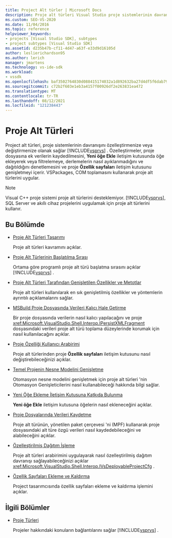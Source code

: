 ```yaml
---
title: Project Alt türler | Microsoft Docs
description: Proje alt türleri Visual Studio proje sistemlerinin davranışını özelleştirmenize nasıl olanak sağladığını öğrenin. VSPackages, COM toplamasını kullanarak proje alt türlerini uygular.
ms.custom: SEO-VS-2020
ms.date: 11/04/2016
ms.topic: reference
helpviewer_keywords:
- projects [Visual Studio SDK], subtypes
- project subtypes [Visual Studio SDK]
ms.assetid: d235b47b-cf11-4d47-a63f-e33d9d16105d
author: leslierichardson95
ms.author: lerich
manager: jmartens
ms.technology: vs-ide-sdk
ms.workload:
- vssdk
ms.openlocfilehash: baf3502764830d088415174032a1d892632ba27d4df5f6dab793b6e4e5674ef6
ms.sourcegitcommit: c72b2f603e1eb3a4157f00926df2e263831ea472
ms.translationtype: MT
ms.contentlocale: tr-TR
ms.lasthandoff: 08/12/2021
ms.locfileid: "121238443"
---
```

# <a name="project-subtypes"></a>Proje Alt Türleri
Project alt türleri, proje sistemlerinin davranışını özelleştirmenize veya değiştirmenize olanak sağlar [!INCLUDE[vsprvs](../../code-quality/includes/vsprvs_md.md)] . Özelleştirmeler, proje dosyasına ek verilerin kaydedilmesini, **Yeni öğe Ekle** iletişim kutusunda öğe ekleyerek veya filtrelemeye, derlemelerin nasıl ayıklanmadığını ve dağıtıldığını denetlemesini ve proje **Özellik sayfaları** iletişim kutusunu genişletmeyi içerir. VSPackages, COM toplamasını kullanarak proje alt türlerini uygular.

> [!NOTE]
> Visual C++ proje sistemi proje alt türlerini desteklemiyor. [!INCLUDE[vsprvs](../../code-quality/includes/vsprvs_md.md)], SQL Server ve akıllı cihaz projelerini uygulamak için proje alt türlerini kullanır.

## <a name="in-this-section"></a>Bu Bölümde

- [Proje Alt Türleri Tasarımı](../../extensibility/internals/project-subtypes-design.md)

  Proje alt türleri kavramını açıklar.

- [Proje Alt Türlerinin Başlatılma Sırası](../../extensibility/internals/initialization-sequence-of-project-subtypes.md)

  Ortama göre programlı proje alt türü başlatma sırasını açıklar [!INCLUDE[vsprvs](../../code-quality/includes/vsprvs_md.md)] .

- [Proje Alt Türleri Tarafından Genişletilen Özellikler ve Metotlar](../../extensibility/internals/properties-and-methods-extended-by-project-subtypes.md)

  Proje alt türleri kullanılarak en sık genişletilmiş özellikler ve yöntemlerin ayrıntılı açıklamalarını sağlar.

- [MSBuild Proje Dosyasında Verileri Kalıcı Hale Getirme](../../extensibility/internals/persisting-data-in-the-msbuild-project-file.md)

  Bir proje dosyasında verilerin nasıl kalıcı yapılacağını ve proje <xref:Microsoft.VisualStudio.Shell.Interop.IPersistXMLFragment> dosyasındaki verileri proje alt türü toplama düzeylerinde korumak için nasıl kullanılacağını açıklar.

- [Proje Özelliği Kullanıcı Arabirimi](../../extensibility/internals/project-property-user-interface.md)

  Proje alt türlerinden proje **Özellik sayfaları** iletişim kutusunu nasıl değiştirebileceğinizi açıklar.

- [Temel Projenin Nesne Modelini Genişletme](../../extensibility/internals/extending-the-object-model-of-the-base-project.md)

  Otomasyon nesne modelini genişletmek için proje alt türleri 'nin Otomasyon Genişleticilerini nasıl kullanabileceği hakkında bilgi sağlar.

- [Yeni Öğe Ekleme İletişim Kutusuna Katkıda Bulunma](../../extensibility/internals/contributing-to-the-add-new-item-dialog-box.md)

  **Yeni öğe Ekle** iletişim kutusuna öğelerin nasıl ekleneceğini açıklar.

- [Proje Dosyalarında Verileri Kaydetme](../../extensibility/saving-data-in-project-files.md)

  Proje alt türünün, yönetilen paket çerçevesi 'ni (MPF) kullanarak proje dosyasındaki alt türe özgü verileri nasıl kaydedebileceğini ve alabileceğini açıklar.

- [Özelleştirilmiş Dağıtım İşleme](../../extensibility/internals/handling-specialized-deployment.md)

  Proje alt türleri arabirimini uygulayarak nasıl özelleştirilmiş dağıtım davranışı sağlayabileceğinizi açıklar <xref:Microsoft.VisualStudio.Shell.Interop.IVsDeployableProjectCfg> .

- [Özellik Sayfaları Ekleme ve Kaldırma](../../extensibility/adding-and-removing-property-pages.md)

  Project tasarımcısında özellik sayfaları ekleme ve kaldırma işlemini açıklar.

## <a name="related-sections"></a>İlgili Bölümler

- [Proje Türleri](../../extensibility/internals/project-types.md)

  Projeler hakkındaki konuların bağlantılarını sağlar [!INCLUDE[vsprvs](../../code-quality/includes/vsprvs_md.md)] .
